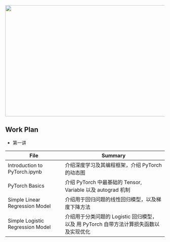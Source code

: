 <div align=center><img width="650" height="350" src="https://github.com/zheng992328/PyTorch_Tutorial/blob/master/figs/pytorch.png"/></div>
 
## Work Plan
* 第一讲

File | Summary
------ | ------  
Introduction to PyTorch.ipynb | 介绍深度学习及其编程框架，介绍 PyTorch 的动态图
PyTorch Basics | 介绍 PyTorch 中最基础的 Tensor, Variable 以及 autograd 机制
Simple Linear Regression Model | 介绍用于回归问题的线性回归模型，以及梯度下降方法
Simple Logistic Regression Model | 介绍用于分类问题的 Logistic 回归模型，以及 用 PyTorch 自带方法计算损失函数以及实现优化

